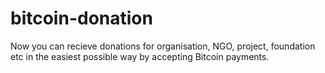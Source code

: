# bitcoin-donation

Now you can recieve donations for organisation, NGO, project, foundation etc 
in the easiest possible way by accepting Bitcoin payments.
